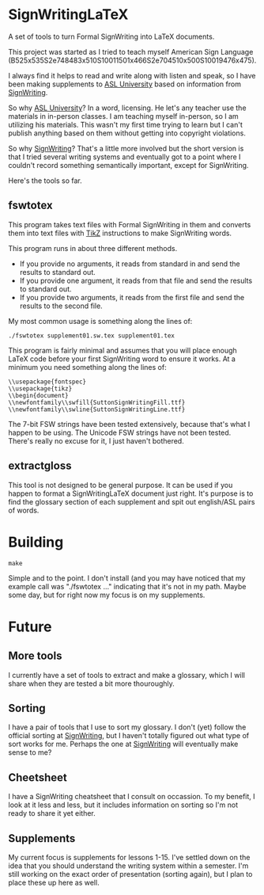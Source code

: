 # SignWritingLaTeX

A set of tools to turn Formal SignWriting into LaTeX documents.

This project was started as I tried to teach myself American Sign Language (B525x535S2e748483x510S10011501x466S2e704510x500S10019476x475).

I always find it helps to read and write along with listen and speak, so I have been making supplements to [ASL University](http://www.lifeprint.com/asl101/lessons/lessons.htm) based on information from [SignWriting](http://signwriting.com/).

So why [ASL University](http://www.lifeprint.com/asl101/lessons/lessons.htm)? In a word, licensing. He let's any teacher use the materials in in-person classes. I am teaching myself in-person, so I am utilizing his materials. This wasn't my first time trying to learn but I can't publish anything based on them without getting into copyright violations.

So why [SignWriting](http://signwriting.com/)? That's a little more involved but the short version is that I tried several writing systems and eventually got to a point where I couldn't record something semantically important, except for SignWriting.

Here's the tools so far.

## fswtotex

This program takes text files with Formal SignWriting in them and converts them into text files with [TikZ](https://github.com/pgf-tikz/pgf) instructions to make SignWriting words.

This program runs in about three different methods.

* If you provide no arguments, it reads from standard in and send the results to standard out.
* If you provide one argument, it reads from that file and send the results to standard out.
* If you provide two arguments, it reads from the first file and send the results to the second file.

My most common usage is something along the lines of:

```
./fswtotex supplement01.sw.tex supplement01.tex
```

This program is fairly minimal and assumes that you will place enough LaTeX code before your first SignWriting word to ensure it works. At a minimum you need something along the lines of:

```
\\usepackage{fontspec}
\\usepackage{tikz}
\\begin{document}
\\newfontfamily\\swfill{SuttonSignWritingFill.ttf}
\\newfontfamily\\swline{SuttonSignWritingLine.ttf}
```

The 7-bit FSW strings have been tested extensively, because that's what I happen to be using. The Unicode FSW strings have not been tested. There's really no excuse for it, I just haven't bothered.

## extractgloss

This tool is not designed to be general purpose. It can be used if you happen to format a SignWritingLaTeX document just right.
It's purpose is to find the glossary section of each supplement and spit out english/ASL pairs of words.


# Building

```
make
```

Simple and to the point.
I don't install (and you may have noticed that my example call was "./fswtotex ..." indicating that it's not in my path. Maybe some day, but for right now my focus is on my supplements.

# Future

## More tools

I currently have a set of tools to extract and make a glossary, which I will share when they are tested a bit more thouroughly.

## Sorting

I have a pair of tools that I use to sort my glossary. I don't (yet) follow the official sorting at [SignWriting](http://signwriting.com/), but I haven't totally figured out what type of sort works for me. Perhaps the one at [SignWriting](http://signwriting.com/) will eventually make sense to me?

## Cheetsheet

I have a SignWriting cheatsheet that I consult on occassion. To my benefit, I look at it less and less, but it includes information on sorting so I'm not ready to share it yet either.

## Supplements

My current focus is supplements for lessons 1-15. I've settled down on the idea that you should understand the writing system within a semester. I'm still working on the exact order of presentation (sorting again), but I plan to place these up here as well.
